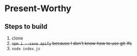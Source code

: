 # Present-Worthy

## Steps to build
1. clone
2. <s>`npm i --save apify` because I don't know how to use git-lfs</s>
3. `node index.js`
